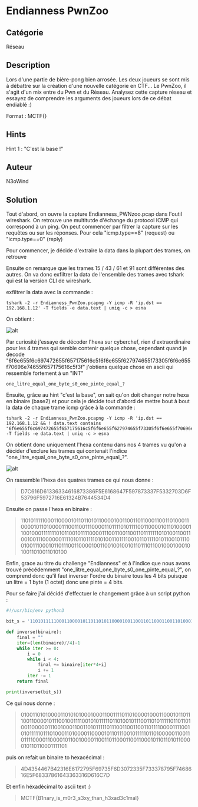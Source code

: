 # Endianness PwnZoo

## Catégorie

Réseau

## Description

Lors d'une partie de bière-pong bien arrosée. Les deux joueurs se sont mis à débattre sur la création d'une nouvelle catégorie en CTF... Le PwnZoo, il s'agit d'un mix entre du Pwn et du Réseau. Analysez cette capture réseau et essayez de comprendre les arguments des joueurs lors de ce débat endiablé :)

Format : MCTF{}

## Hints

Hint 1 : "C'est la base !"

## Auteur

N3oWind

## Solution

Tout d'abord, on ouvre la capture Endianness_PWNzoo.pcap dans l'outil wireshark. On retrouve une multitutde d'échange du protocol ICMP qui correspond à un ping. On peut commencer par filtrer la capture sur les requêtes ou sur les réponses. Pour cela "icmp.type==8" (request) ou "icmp.type==0" (reply)

Pour commencer, je décide d'extraire la data dans la plupart des trames, on retrouve 

Ensuite on remarque que les trames 15 / 43 / 61 et 91 sont différentes des autres. On va donc exfiltrer la data de l'ensemble des trames avec tshark qui est la version CLI de wireshark.

exfiltrer la data avec la commande : 

```
tshark -2 -r Endianness_PwnZoo.pcapng -Y icmp -R 'ip.dst == 192.168.1.12' -T fields -e data.text | uniq -c > esna
```

On obtient :

![alt](Images/Endianness1.png)
<br/>

Par curiosité j'essaye de décoder l'hexa sur cyberchef, rien d'extraordinaire pour les 4 trames qui semble contenir quelque chose, cependant quand je decode "6f6e655f6c697472655f657175616c5f6f6e655f627974655f73305f6f6e655f70696e74655f657175616c5f3f" j'obtiens quelque chose en ascii qui ressemble fortement à un "INT"

```
one_litre_equal_one_byte_s0_one_pinte_equal_?
```

Ensuite, grâce au hint "c'est la base", on sait qu'on doit changer notre hexa en binaire (base2) et pour cela je décide tout d'abord de mettre bout à bout la data de chaque trame icmp grâce à la commande :

```
tshark -2 -r Endianness_PwnZoo.pcapng -Y icmp -R 'ip.dst == 192.168.1.12 && ! data.text contains "6f6e655f6c697472655f657175616c5f6f6e655f627974655f73305f6f6e655f70696e74655f657175616c5f3f"' -T fields -e data.text | uniq -c > esna
```

On obtient donc uniquement l'hexa contenu dans nos 4 trames vu qu'on a décider d'exclure les trames qui contenait l'indice "one_litre_equal_one_byte_s0_one_pinte_equal_?". 

![alt](Images/Endianness2.png)
<br/>

On rassemble l'hexa des quatres trames ce qui nous donne : 

> D7C616D61336334616873386F5E6168647F597873337F5332703D6F53796F5972716E61324B7644534D4

Ensuite on passe l'hexa en binaire :

> 110101111100011000010110110101100001001100110110001100110100011000010110100001110011001110000110111101011110011000010110100001100100011111110101100101111000011100110011001101111111010100110011001001110000001111010110111101010011011110010110111101011001011100100111000101101110011000010011001001001011011101100100010001010011010011010100

Enfin, grace au titre du challenge "Endianness" et à l'indice que nous avons trouvé précédemment "one_litre_equal_one_byte_s0_one_pinte_equal_?", on comprend donc qu'il faut inverser l'ordre du binaire tous les 4 bits puisque un litre = 1 byte (1 octet) donc une pinte = 4 bits.

Pour se faire j'ai décidé d'effectuer le changement grâce à un script python :

```python
#!/usr/bin/env python3

bit_s = '110101111100011000010110110101100001001100110110001100110100011000010110100001110011001110000110111101011110011000010110100001100100011111110101100101111000011100110011001101111111010100110011001001110000001111010110111101010011011110010110111101011001011100100111000101101110011000010011001001001011011101100100010001010011010011010100'

def inverse(binaire):
    final = ""
    iter=(len(binaire)//4)-1
    while iter >= 0:
        i = 0
        while i < 4:
            final += binaire[iter*4+i]
            i += 1
        iter -= 1
    return final

print(inverse(bit_s))
```

Ce qui nous donne : 

> 010011010100001101010100010001100111101101000010001100010110111001100001011100100111100101011111011010010111001101011111011011010011000001110010001100110101111101110011001100110111100001111001010111110111010001101000011000010110111001011111011010000011001101111000011000010110010000110011011000110011000101101101011000010110110001111101

puis on refait un binaire to hexacécimal :

> 4D4354467B42316E6172795F69735F6D3072335F733378795F7468616E5F68337861643363316D616C7D

Et enfin héxadécimal to ascii text :) 

> MCTF{B1nary_is_m0r3_s3xy_than_h3xad3c1mal}
